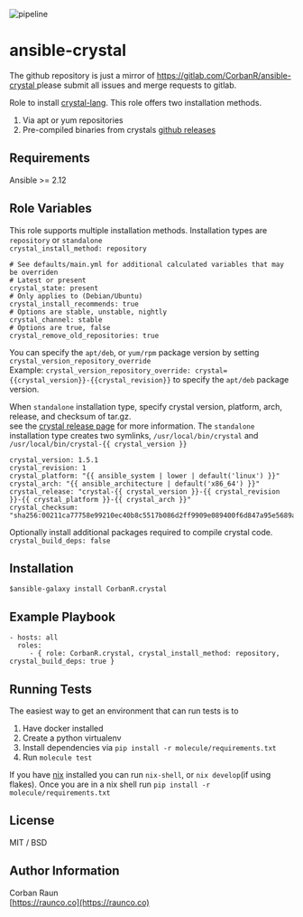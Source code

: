![pipeline](https://gitlab.com/CorbanR/ansible-crystal/badges/master/pipeline.svg)

ansible-crystal
=========
The github repository is just a mirror of [ https://gitlab.com/CorbanR/ansible-crystal ](https://gitlab.com/CorbanR/ansible-crystal) please submit all issues and merge requests to gitlab.

Role to install [crystal-lang](https://crystal-lang.org/). This role offers two installation methods.
1. Via apt or yum repositories
2. Pre-compiled binaries from crystals [github releases](https://github.com/crystal-lang/crystal/releases)

Requirements
------------
Ansible >= 2.12

Role Variables
--------------
This role supports multiple installation methods. Installation types are `repository` or `standalone`  
`crystal_install_method: repository ` 

```
# See defaults/main.yml for additional calculated variables that may be overriden
# Latest or present
crystal_state: present
# Only applies to (Debian/Ubuntu)
crystal_install_recommends: true
# Options are stable, unstable, nightly 
crystal_channel: stable
# Options are true, false
crystal_remove_old_repositories: true
```

You can specify the `apt/deb`, or `yum/rpm` package version by setting `crystal_version_repository_override`  
Example: `crystal_version_repository_override: crystal={{crystal_version}}-{{crystal_revision}}` to specify the `apt/deb` package version.

When `standalone` installation type, specify crystal version, platform, arch, release, and checksum of tar.gz.  
see the [crystal release page](https://github.com/crystal-lang/crystal/releases) for more information. The `standalone` installation type creates 
two symlinks, `/usr/local/bin/crystal` and  `/usr/local/bin/crystal-{{ crystal_version }}`  
```
crystal_version: 1.5.1
crystal_revision: 1
crystal_platform: "{{ ansible_system | lower | default('linux') }}"
crystal_arch: "{{ ansible_architecture | default('x86_64') }}"
crystal_release: "crystal-{{ crystal_version }}-{{ crystal_revision }}-{{ crystal_platform }}-{{ crystal_arch }}"
crystal_checksum: "sha256:00211ca77758e99210ec40b8c5517b086d2ff9909e089400f6d847a95e5689a4"
```

Optionally install additional packages required to compile crystal code.  
`crystal_build_deps: false`

Installation
------------
`$ansible-galaxy install CorbanR.crystal`

Example Playbook
----------------

    - hosts: all
      roles:
         - { role: CorbanR.crystal, crystal_install_method: repository, crystal_build_deps: true }

Running Tests
------------

The easiest way to get an environment that can run tests is to
1. Have docker installed
2. Create a python virtualenv
3. Install dependencies via `pip install -r molecule/requirements.txt`
4. Run `molecule test`

If you have [nix](https://nixos.org/download.html) installed you can run `nix-shell`, or `nix develop`(if using flakes). Once you are in a nix shell run `pip install -r molecule/requirements.txt`


License
-------

MIT / BSD

Author Information
------------------
Corban Raun  
[https://raunco.co](https://raunco.co)
